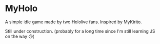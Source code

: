 # MyHolo

A simple idle game made by two Hololive fans. Inspired by MyKirito.

Still under construction. (probably for a long time since I'm still learning JS on the way :cry:)

